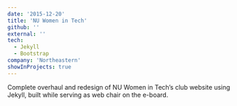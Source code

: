 ```yaml
---
date: '2015-12-20'
title: 'NU Women in Tech'
github: ''
external: ''
tech:
  - Jekyll
  - Bootstrap
company: 'Northeastern'
showInProjects: true
---
```


Complete overhaul and redesign of NU Women in Tech’s club website using Jekyll, built while serving as web chair on the e-board.
